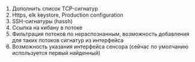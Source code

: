1) Дополнить список TCP-сигнатур
2) Https, elk keystore, Production configuration
3) SSH-сигнатуры (hassh)
4) Ссылка на кибану в потоке
5) Фильтрация потоков по нераспознанным, возможность добавления для таких потоков сигнатур из интерфейса 
6) Возможность указания интерфейса сенсора (сейчас по умолчанию используется первый найденный)
